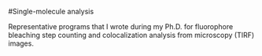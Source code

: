 #Single-molecule analysis 

Representative programs that I wrote during my Ph.D. for fluorophore bleaching step counting and colocalization analysis from microscopy (TIRF) images.
